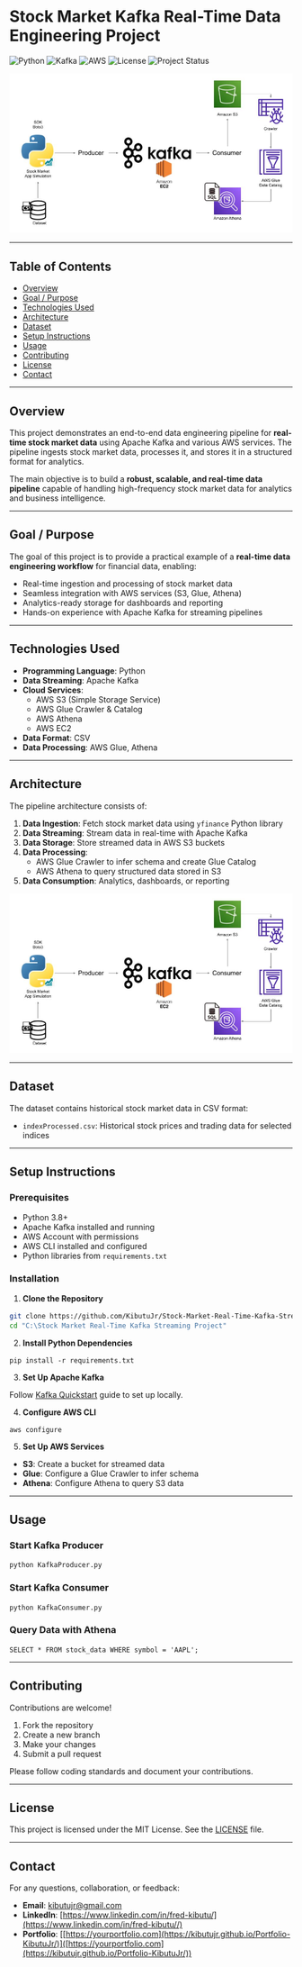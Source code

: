 # Stock Market Kafka Real-Time Data Engineering Project

![Python](https://img.shields.io/badge/Python-3.8+-blue?style=flat-square) 
![Kafka](https://img.shields.io/badge/Apache%20Kafka-streaming-orange?style=flat-square)
![AWS](https://img.shields.io/badge/AWS-cloud-yellow?style=flat-square) 
![License](https://img.shields.io/badge/License-MIT-green?style=flat-square) 
![Project Status](https://img.shields.io/badge/Project%20Status-Active-brightgreen?style=flat-square)

![Architecture Diagram](./Architecture.jpg)

---

## Table of Contents

- [Overview](#overview)  
- [Goal / Purpose](#goal--purpose)  
- [Technologies Used](#technologies-used)  
- [Architecture](#architecture)  
- [Dataset](#dataset)  
- [Setup Instructions](#setup-instructions)  
- [Usage](#usage)   
- [Contributing](#contributing)  
- [License](#license)  
- [Contact](#contact)  

---

## Overview

This project demonstrates an end-to-end data engineering pipeline for **real-time stock market data** using Apache Kafka and various AWS services. The pipeline ingests stock market data, processes it, and stores it in a structured format for analytics.

The main objective is to build a **robust, scalable, and real-time data pipeline** capable of handling high-frequency stock market data for analytics and business intelligence.

---

## Goal / Purpose

The goal of this project is to provide a practical example of a **real-time data engineering workflow** for financial data, enabling:

- Real-time ingestion and processing of stock market data  
- Seamless integration with AWS services (S3, Glue, Athena)  
- Analytics-ready storage for dashboards and reporting  
- Hands-on experience with Apache Kafka for streaming pipelines  

---

## Technologies Used

- **Programming Language**: Python  
- **Data Streaming**: Apache Kafka  
- **Cloud Services**:
  - AWS S3 (Simple Storage Service)  
  - AWS Glue Crawler & Catalog  
  - AWS Athena  
  - AWS EC2  
- **Data Format**: CSV  
- **Data Processing**: AWS Glue, Athena  

---

## Architecture

The pipeline architecture consists of:

1. **Data Ingestion**: Fetch stock market data using `yfinance` Python library  
2. **Data Streaming**: Stream data in real-time with Apache Kafka  
3. **Data Storage**: Store streamed data in AWS S3 buckets  
4. **Data Processing**:  
   - AWS Glue Crawler to infer schema and create Glue Catalog  
   - AWS Athena to query structured data stored in S3  
5. **Data Consumption**: Analytics, dashboards, or reporting  

![Architecture Diagram](./Architecture.jpg)

---

## Dataset

The dataset contains historical stock market data in CSV format:

- `indexProcessed.csv`: Historical stock prices and trading data for selected indices  

---

## Setup Instructions

### Prerequisites

- Python 3.8+  
- Apache Kafka installed and running  
- AWS Account with permissions  
- AWS CLI installed and configured  
- Python libraries from `requirements.txt`  

### Installation

1. **Clone the Repository**  

```bash
git clone https://github.com/KibutuJr/Stock-Market-Real-Time-Kafka-Streaming-Project.git
cd "C:\Stock Market Real-Time Kafka Streaming Project"
````

2. **Install Python Dependencies**

```
pip install -r requirements.txt
```

3. **Set Up Apache Kafka**

Follow [Kafka Quickstart](https://kafka.apache.org/quickstart) guide to set up locally.

4. **Configure AWS CLI**

```
aws configure
```

5. **Set Up AWS Services**

* **S3**: Create a bucket for streamed data
* **Glue**: Configure a Glue Crawler to infer schema
* **Athena**: Configure Athena to query S3 data

---

## Usage

### Start Kafka Producer

```
python KafkaProducer.py
```

### Start Kafka Consumer

```
python KafkaConsumer.py
```

### Query Data with Athena

```
SELECT * FROM stock_data WHERE symbol = 'AAPL';
```

---

## Contributing

Contributions are welcome!

1. Fork the repository
2. Create a new branch
3. Make your changes
4. Submit a pull request

Please follow coding standards and document your contributions.

---

## License

This project is licensed under the MIT License. See the [LICENSE](LICENSE) file.

---

## Contact

For any questions, collaboration, or feedback:

* **Email**: [kibutujr@gmail.com](mailto:kibutujr@gmail.com)
* **LinkedIn**: [https://www.linkedin.com/in/fred-kibutu/](https://www.linkedin.com/in/fred-kibutu//)
* **Portfolio**: [[https://yourportfolio.com](https://kibutujr.github.io/Portfolio-KibutuJr/)]([https://yourportfolio.com](https://kibutujr.github.io/Portfolio-KibutuJr/))

```
```
